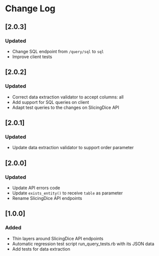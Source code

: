 # Change Log

## [2.0.3]
### Updated
- Change SQL endpoint from `/query/sql` to `sql`
- Improve client tests

## [2.0.2]
### Updated
- Correct data extraction validator to accept columns: all
- Add support  for SQL queries on client
- Adapt test queries to the changes on SlicingDice API

## [2.0.1]
### Updated
- Update data extraction validator to support order parameter

## [2.0.0]
### Updated
- Update API errors code
- Update `exists_entity()` to receive `table` as parameter
- Rename SlicingDice API endpoints

## [1.0.0]
### Added
- Thin layers around SlicingDice API endpoints
- Automatic regression test script run_query_tests.rb with its JSON data
- Add tests for data extraction


